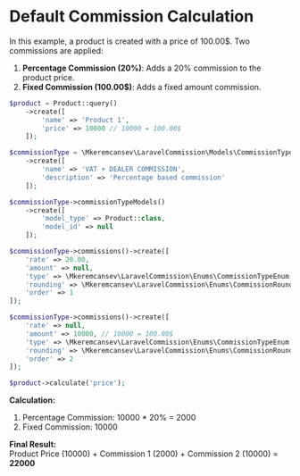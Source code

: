 # Default Commission Calculation

In this example, a product is created with a price of 100.00$. Two commissions are applied:

1. **Percentage Commission (20%)**: Adds a 20% commission to the product price.
2. **Fixed Commission (100.00$)**: Adds a fixed amount commission.

```php
$product = Product::query()
    ->create([
        'name' => 'Product 1',
        'price' => 10000 // 10000 = 100.00$
    ]);

$commissionType = \Mkeremcansev\LaravelCommission\Models\CommissionType::query()
    ->create([
        'name' => 'VAT + DEALER COMMISSION',
        'description' => 'Percentage based commission'
    ]);

$commissionType->commissionTypeModels()
    ->create([
        'model_type' => Product::class,
        'model_id' => null
    ]);

$commissionType->commissions()->create([
    'rate' => 20.00,
    'amount' => null,
    'type' => \Mkeremcansev\LaravelCommission\Enums\CommissionTypeEnum::PERCENTAGE,
    'rounding' => \Mkeremcansev\LaravelCommission\Enums\CommissionRoundingEnum::UP,
    'order' => 1
]);

$commissionType->commissions()->create([
    'rate' => null,
    'amount' => 10000, // 10000 = 100.00$
    'type' => \Mkeremcansev\LaravelCommission\Enums\CommissionTypeEnum::FIXED,
    'rounding' => \Mkeremcansev\LaravelCommission\Enums\CommissionRoundingEnum::UP,
    'order' => 2
]);

$product->calculate('price');
```

**Calculation:**

1. Percentage Commission: 10000 * 20% = 2000
2. Fixed Commission: 10000

**Final Result:**  
Product Price (10000) + Commission 1 (2000) + Commission 2 (10000) = **22000**  
